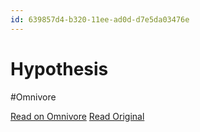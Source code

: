 ```yaml
---
id: 639857d4-b320-11ee-ad0d-d7e5da03476e
---
```


# Hypothesis
#Omnivore

[Read on Omnivore](https://omnivore.app/me/hypothesis-18d09c98664)
[Read Original](https://hypothes.is/a/Oc5t1LMXEe6LytPU9BfODQ)

